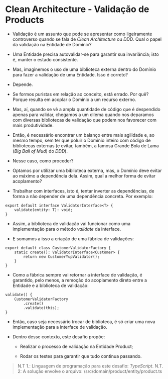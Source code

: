 # Clean Architecture - Validação de Products

- Validação é um assunto que pode se apresentar como ligeiramente controverso quando se fala de _Clean Architecture_ ou _DDD_. Qual o papel da validação na Entidade de Domínio?

- Uma Entidade precisa autovalidar-se para garantir sua invariância; isto é, manter o estado consistente.

- Mas, imaginemos o uso de uma biblioteca externa dentro do Domínio para fazer a validação de uma Entidade. Isso é correto?

- Depende.

- Se formos puristas em relação ao conceito, está errado. Por quê? Porque resulta em acoplar o Domínio a um recurso externo.

- Mas, aí, quando se vê a ampla quantidade de código que é despendido apenas para validar, chegamos a um dilema quando nos deparamos com diversas bibliotecas de validação que podem nos favorecer com mais produtividade.

- Então, é necessário encontrar um balanço entre mais agilidade e, ao mesmo tempo, sem ter que poluir o Domínio inteiro com código de bibliotecas externas (e evitar, também, a famosa Grande Bola de Lama (_Big Ball of Mud_) do _DDD_).

- Nesse caso, como proceder?

- Optamos por utilizar uma biblioteca externa, mas, o Domínio deve evitar ao máximo a dependência dela. Assim, qual a melhor forma de evitar acoplamento?

- Trabalhar com interfaces, isto é, tentar inverter as dependências, de forma a não depender de uma dependência concreta. Por exemplo:

```
export default interface ValidatorInterface<T> {
    validate(entity: T): void;
}
```

- Assim, a biblioteca de validação vai funcionar como uma implementação para o método _validate_ da interface.

- E somamos a isso a criação de uma fábrica de validações:

```
export default class CustomerValidatorFactory {
    static create(): ValidatorInterface<Customer> {
        return new CustomerYupValidator();
    }
}
```

- Como a fábrica sempre vai retornar a interface de validação, é garantido, pelo menos, a remoção do acoplamento direto entre a Entidade e a biblioteca de validação:

```
validate() {
    CustomerValidatorFactory
        .create()
        .validate(this);
}
```

- Então, caso seja necessário trocar de biblioteca, é só criar uma nova implementação para a interface de validação.

- Dentro desse contexto, este desafio propõe:

  - Realizar o processo de validação na Entidade Product;

  - Rodar os testes para garantir que tudo continua passando.

> N.T 1.: Linguagem de programação para este desafio: _TypeScript_.
> N.T. 2: A solução envolve o arquivo:
> /src/domain/product/entity/product.ts
